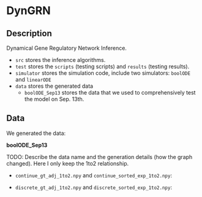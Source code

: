# DynGRN 

## Description
Dynamical Gene Regulatory Network Inference. 

* `src` stores the inference algorithms.
* `test` stores the `scripts` (testing scripts) and `results` (testing results).
* `simulator` stores the simulation code, include two simulators: `boolODE` and `linearODE`
* `data` stores the generated data
  * `boolODE_Sep13` stores the data that we used to comprehensively test the model on Sep. 13th.



## Data
We generated the data:

**boolODE_Sep13**

TODO: Describe the data name and the generation details (how the graph changed). Here I only keep the 1to2 relationship.

* `continue_gt_adj_1to2.npy` and `continue_sorted_exp_1to2.npy`:
  
* `discrete_gt_adj_1to2.npy` and `discrete_sorted_exp_1to2.npy`:
